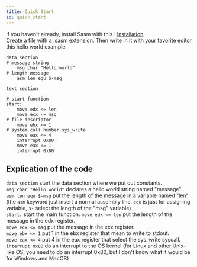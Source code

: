 ```yaml
---
title: Quick Start
id: quick_start
---
```



if you haven't already, install Sasm with this : [Installation](installation)  
Create a file with a .sasm extension.
Then write in it with your favorite editor this hello world example. 

```
data section
# message string
    msg char "Hello world"
# length message
	asm len equ $-msg

text section

# start function
start:
	move edx <= len
	move ecx <= msg
# file descriptor
	move ebx <= 1
# system call number sys_write
	move eax <= 4
	interrupt 0x80
	move eax <= 1
	interrupt 0x80
```

## Explication of the code
```data section``` start the data section where we put out constants.  
```msg char "Hello world"``` declares a hello world string named "message".  
```asm len equ $-msg``` put the length of the message in a variable named "len" (the ```asm``` keyword just insert a normal assembly line, ```equ``` is just for assigning variable, ```$-``` select the length of the "msg" variable)  
```start:``` start the main function.
```move edx <= len``` put the length of the message in the edx register.  
```move ecx <= msg``` put the message in the ecx register.  
```move ebx <= 1``` put 1 in the ebx register that mean to write to stdout.  
```move eax <= 4``` put 4 in the eax register that select the sys_write syscall.  
```interrupt 0x80``` do an interrupt to the OS kernel (for Linux and other Unix-like OS, you need to do an interrupt 0x80, but I don't know what it would be for Windows and MacOS)
